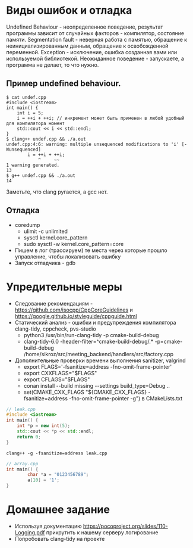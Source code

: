 # Виды ошибок и отладка
Undefined Behaviour - неопределенное поведение, результат программы зависит от случайных факторов - компилятор, состояние памяти.
Segmentation fault - неверная работа с памятью, обращение к неинициализированным данным, обращение к освобожденной переменной.
Exception - исключение, ошибка созданная вами или используемой библиотекой.
Неожиданное поведение - запускаете, а программа не делает, то что нужно.

## Пример undefined behaviour.
```
$ cat undef.cpp 
#include <iostream>
int main() {
	int i = 5;
	i = ++i + ++i; // инкремент может быть применен в любой удобный для компилятора момент
	std::cout << i << std::endl;
}
$ clang++ undef.cpp && ./a.out 
undef.cpp:4:6: warning: multiple unsequenced modifications to 'i' [-Wunsequenced]
        i = ++i + ++i;
            ^     ~~
1 warning generated.
13
$ g++ undef.cpp && ./a.out
14
```
Заметьте, что clang ругается, а gcc нет.

## Отладка
* coredump
  - ulimit -c unlimited
  - sysctl kernel.core_pattern
  - sudo sysctl -w kernel.core_pattern=core
* Пишем в лог (трассируем) те места через которые прошло управление, чтобы локализовать ошибку
* Запуск отладчика - gdb

# Упредительные меры
* Следование рекомендациям - https://github.com/isocpp/CppCoreGuidelines и https://google.github.io/styleguide/cppguide.html
* Статический анализ - ошибки и предупреждения компилятора clang-tidy, cppcheck, pvs-studio
  - python3 /usr/bin/run-clang-tidy -p cmake-build-debug
  - clang-tidy-6.0 -header-filter=^cmake-build-debug/.* -p=cmake-build-debug /home/sikroz/src/meeting_backend/handlers/src/factory.cpp
* Дополнительные проверки времени выполнения sanitizer, valgrind
  - export FLAGS='-fsanitize=address -fno-omit-frame-pointer'
  - export CXXFLAGS="$FLAGS"
  - export CFLAGS="$FLAGS"
  - conan install --build missing --settings build_type=Debug ..
  - set(CMAKE_CXX_FLAGS "${CMAKE_CXX_FLAGS} -fsanitize=address -fno-omit-frame-pointer -g") в CMakeLists.txt


```cpp
// leak.cpp
#include <iostream>
int main() {
	int *p = new int(5);
	std::cout << *p << std::endl;
	return 0;
}
```
`clang++ -g -fsanitize=address leak.cpp`

```cpp
// array.cpp
int main() {
        char *a = "0123456789";
        a[10] = '1';
}
```

# Домашнее задание
 * Используя документацию https://pocoproject.org/slides/110-Logging.pdf прикрутить к нашему серверу логирование
 * Попробовать clang-tidy на проекте
